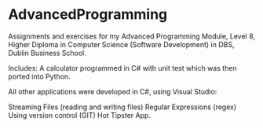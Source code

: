 # AdvancedProgramming

Assignments and exercises for my Advanced Programming Module, Level 8, Higher Diploma in Computer Science (Software Development) 
in DBS, Dublin Business School.

Includes:
A calculator programmed in C# with unit test which was then ported into Python.

All other applications were developed in C#, using Visual Studio:

Streaming Files (reading and writing files)
Regular Expressions (regex)
Using version control (GIT)
Hot Tipster App.
